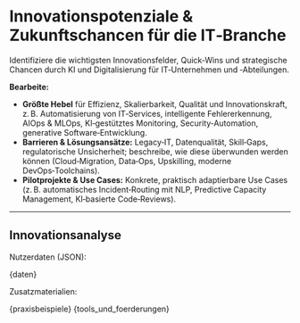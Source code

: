 # Innovationspotenziale & Zukunftschancen für die IT‑Branche

Identifiziere die wichtigsten Innovationsfelder, Quick‑Wins und strategische Chancen durch KI und Digitalisierung für IT‑Unternehmen und ‑Abteilungen.

**Bearbeite:**
* **Größte Hebel** für Effizienz, Skalierbarkeit, Qualität und Innovationskraft, z. B. Automatisierung von IT‑Services, intelligente Fehlererkennung, AIOps & MLOps, KI‑gestütztes Monitoring, Security‑Automation, generative Software‑Entwicklung.
* **Barrieren & Lösungsansätze:** Legacy‑IT, Datenqualität, Skill‑Gaps, regulatorische Unsicherheit; beschreibe, wie diese überwunden werden können (Cloud‑Migration, Data‑Ops, Upskilling, moderne DevOps‑Toolchains).
* **Pilotprojekte & Use Cases:** Konkrete, praktisch adaptierbare Use Cases (z. B. automatisches Incident‑Routing mit NLP, Predictive Capacity Management, KI‑basierte Code‑Reviews).

---

## Innovationsanalyse

Nutzerdaten (JSON):

{daten}

Zusatzmaterialien:

{praxisbeispiele}
{tools_und_foerderungen}
